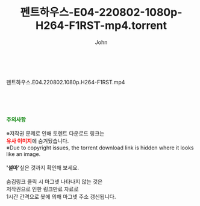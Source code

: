 ﻿---
layout: post
title:  "펜트하우스-E04-220802-1080p-H264-F1RST-mp4.torrent"
author: John
categories: [ 방송/음악 ]
tags: [  ]
image:  
description: "펜트하우스-E04-220802-1080p-H264-F1RST-mp4 torrent 정보 공유"
toc: true
toc_sticky: true
---

<br>
<div class="view-img">
<a class="view_image" href="http://torrentmobile60.com/bbs/view_image.php?fn=%2Fdata%2Ffile%2Fmusic%2F469717521_wNbr6jl4_7f71370f83236c35418b391d60c77c8ef2a42dbe.jpg" target="_blank"><img alt="" class="img-tag" content="http://torrentmobile60.com/data/file/music/469717521_wNbr6jl4_7f71370f83236c35418b391d60c77c8ef2a42dbe.jpg" itemprop="image" src="http://torrentmobile60.com/data/file/music/thumb-469717521_wNbr6jl4_7f71370f83236c35418b391d60c77c8ef2a42dbe_835x2212.jpg"/></a></div><div class="view-content" itemprop="description">
<p>펜트하우스.E04.220802.1080p.H264-F1RST.mp4<br/></p> </div>
    
<br><br><br>
<p data-ke-size="size16"><b><span style="color: green;">주의사항</span></b><br /><br />※저작권 문제로 인해 토렌트 다운로드 링크는<br /><b><span style="color: red;">유사 이미지</span></b>에 숨겨뒀습니다.<br />※Due to copyright issues, the torrent download link is hidden where it looks like an image.<br /><br /><b>'설마'</b>싶은 것까지 확인해 보세요.<br /><br />숨김링크 클릭 시 마그넷 나타나지 않는 것은<br />저작권으로 인한 링크만료 자료로<br />1시간 간격으로 봇에 의해 마그넷 주소 갱신됩니다.</p>
